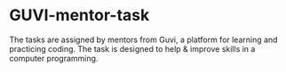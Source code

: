 # GUVI-mentor-task

The tasks are assigned by mentors from Guvi, a platform for learning and practicing coding.
The task is designed to help & improve skills in a computer programming.
